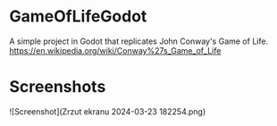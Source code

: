 # GameOfLifeGodot
 
A simple project in Godot that replicates John Conway's Game of Life. https://en.wikipedia.org/wiki/Conway%27s_Game_of_Life

# Screenshots 
![Screenshot](Zrzut ekranu 2024-03-23 182254.png)
